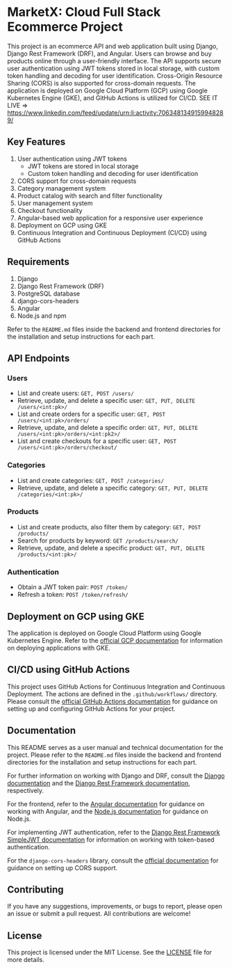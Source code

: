 # MarketX: Cloud Full Stack Ecommerce Project

This project is an ecommerce API and web application built using Django, Django Rest Framework (DRF), and Angular. Users can browse and buy products online through a user-friendly interface. The API supports secure user authentication using JWT tokens stored in local storage, with custom token handling and decoding for user identification. Cross-Origin Resource Sharing (CORS) is also supported for cross-domain requests. The application is deployed on Google Cloud Platform (GCP) using Google Kubernetes Engine (GKE), and GitHub Actions is utilized for CI/CD.
SEE IT LIVE => https://www.linkedin.com/feed/update/urn:li:activity:7063481349159948289/

## Key Features

1. User authentication using JWT tokens
   - JWT tokens are stored in local storage
   - Custom token handling and decoding for user identification
2. CORS support for cross-domain requests
3. Category management system
4. Product catalog with search and filter functionality
5. User management system
6. Checkout functionality
7. Angular-based web application for a responsive user experience
8. Deployment on GCP using GKE
9. Continuous Integration and Continuous Deployment (CI/CD) using GitHub Actions

## Requirements

1. Django
2. Django Rest Framework (DRF)
3. PostgreSQL database
4. django-cors-headers
5. Angular
6. Node.js and npm

Refer to the `README.md` files inside the backend and frontend directories for the installation and setup instructions for each part.

## API Endpoints

### Users

* List and create users: `GET, POST /users/`
* Retrieve, update, and delete a specific user: `GET, PUT, DELETE /users/<int:pk>/`
* List and create orders for a specific user: `GET, POST /users/<int:pk>/orders/`
* Retrieve, update, and delete a specific order: `GET, PUT, DELETE /users/<int:pk>/orders/<int:pk2>/`
* List and create checkouts for a specific user: `GET, POST /users/<int:pk>/orders/checkout/`

### Categories

* List and create categories: `GET, POST /categories/`
* Retrieve, update, and delete a specific category: `GET, PUT, DELETE /categories/<int:pk>/`

### Products

* List and create products, also filter them by category: `GET, POST /products/`
* Search for products by keyword: `GET /products/search/`
* Retrieve, update, and delete a specific product: `GET, PUT, DELETE /products/<int:pk>/`

### Authentication

* Obtain a JWT token pair: `POST /token/`
* Refresh a token: `POST /token/refresh/`

## Deployment on GCP using GKE

The application is deployed on Google Cloud Platform using Google Kubernetes Engine. Refer to the [official GCP documentation](https://cloud.google.com/kubernetes-engine/docs) for information on deploying applications with GKE.

## CI/CD using GitHub Actions

This project uses GitHub Actions for Continuous Integration and Continuous Deployment. The actions are defined in the `.github/workflows/` directory. Please consult the [official GitHub Actions documentation](https://docs.github.com/en/actions) for guidance on setting up and configuring GitHub Actions for your project.

## Documentation

This README serves as a user manual and technical documentation for the project. Please refer to the `README.md` files inside the backend and frontend directories for the installation and setup instructions for each part.

For further information on working with Django and DRF, consult the [Django documentation](https://docs.djangoproject.com/en/stable/) and the [Django Rest Framework documentation](https://www.django-rest-framework.org/), respectively.

For the frontend, refer to the [Angular documentation](https://angular.io/docs) for guidance on working with Angular, and the [Node.js documentation](https://nodejs.org/en/docs/) for guidance on Node.js.

For implementing JWT authentication, refer to the [Django Rest Framework SimpleJWT documentation](https://django-rest-framework-simplejwt.readthedocs.io/en/latest/index.html) for information on working with token-based authentication.

For the `django-cors-headers` library, consult the [official documentation](https://github.com/adamchainz/django-cors-headers#setup) for guidance on setting up CORS support.

## Contributing

If you have any suggestions, improvements, or bugs to report, please open an issue or submit a pull request. All contributions are welcome!

## License

This project is licensed under the MIT License. See the [LICENSE](LICENSE) file for more details.
